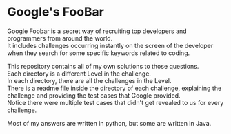 # Google's FooBar

Google Foobar is a secret way of recruiting top developers and programmers from around the world. \
It includes challenges occurring instantly on the screen of the developer when they search for some specific keywords related to coding.

This repository contains all of my own solutions to those questions.\
Each directory is a different Level in the challenge.\
In each directory, there are all the challenges in the Level.\
There is a readme file inside the directory of each challenge, explaining the challenge and providing the test cases that Google provided. \
Notice there were multiple test cases that didn't get revealed to us for every challenge.

Most of my answers are written in python, but some are written in Java.